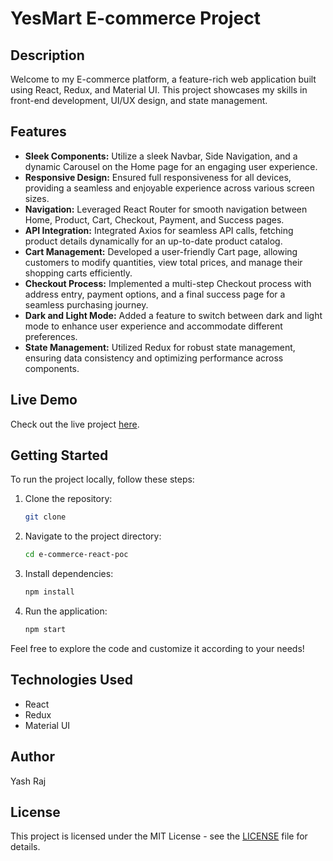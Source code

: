 # YesMart E-commerce Project

## Description

Welcome to my E-commerce platform, a feature-rich web application built using React, Redux, and Material UI. This project showcases my skills in front-end development, UI/UX design, and state management.

## Features

- **Sleek Components:** Utilize a sleek Navbar, Side Navigation, and a dynamic Carousel on the Home page for an engaging user experience.
- **Responsive Design:** Ensured full responsiveness for all devices, providing a seamless and enjoyable experience across various screen sizes.
- **Navigation:** Leveraged React Router for smooth navigation between Home, Product, Cart, Checkout, Payment, and Success pages.
- **API Integration:** Integrated Axios for seamless API calls, fetching product details dynamically for an up-to-date product catalog.
- **Cart Management:** Developed a user-friendly Cart page, allowing customers to modify quantities, view total prices, and manage their shopping carts efficiently.
- **Checkout Process:** Implemented a multi-step Checkout process with address entry, payment options, and a final success page for a seamless purchasing journey.
- **Dark and Light Mode:** Added a feature to switch between dark and light mode to enhance user experience and accommodate different preferences.
- **State Management:** Utilized Redux for robust state management, ensuring data consistency and optimizing performance across components.

## Live Demo

Check out the live project [here](https://ecommerce-web-three-nu.vercel.app/).

## Getting Started

To run the project locally, follow these steps:

1. Clone the repository:

   ```bash
   git clone

   ```

2. Navigate to the project directory:

   ```bash
   cd e-commerce-react-poc

   ```

3. Install dependencies:

   ```bash
   npm install

   ```

4. Run the application:
   ```bash
   npm start
   ```

Feel free to explore the code and customize it according to your needs!

## Technologies Used

- React
- Redux
- Material UI

## Author

Yash Raj

## License

This project is licensed under the MIT License - see the [LICENSE](LICENSE) file for details.

